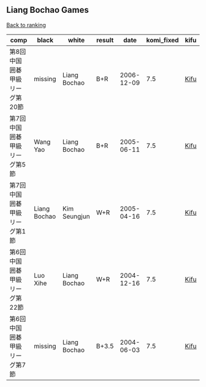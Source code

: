 ## Liang Bochao Games

[Back to ranking](../../index.md)




| **comp** | **black** | **white** | **result** | **date** | **komi_fixed** | **kifu** | 
| --- | --- | --- | --- | --- | --- | --- |
| 第8回中国囲碁甲級リーグ第20節 | missing | Liang Bochao | B+R | 2006-12-09 | 7.5 | [Kifu](https://kifudepot.net/kifucontents.php?id=0vPJ6BPl6IG4vjHabObOKw%3D%3D) | 
| 第7回中国囲碁甲級リーグ第5節 | Wang Yao | Liang Bochao | B+R | 2005-06-11 | 7.5 | [Kifu](https://kifudepot.net/kifucontents.php?id=niiwWiVe5SJGb4e6rvSyPw%3D%3D) | 
| 第7回中国囲碁甲級リーグ第1節 | Liang Bochao | Kim Seungjun | W+R | 2005-04-16 | 7.5 | [Kifu](https://kifudepot.net/kifucontents.php?id=3r2YCNPbm10yOC4juZ%2FwNQ%3D%3D) | 
| 第6回中国囲碁甲級リーグ第22節 | Luo Xihe | Liang Bochao | W+R | 2004-12-16 | 7.5 | [Kifu](https://kifudepot.net/kifucontents.php?id=qHm9UQRyxOXsnRdFyuvUvQ%3D%3D) | 
| 第6回中国囲碁甲級リーグ第7節 | missing | Liang Bochao | B+3.5 | 2004-06-03 | 7.5 | [Kifu](https://kifudepot.net/kifucontents.php?id=e60%2FamkxxTMZHeu1p%2FJ%2BGw%3D%3D) |





